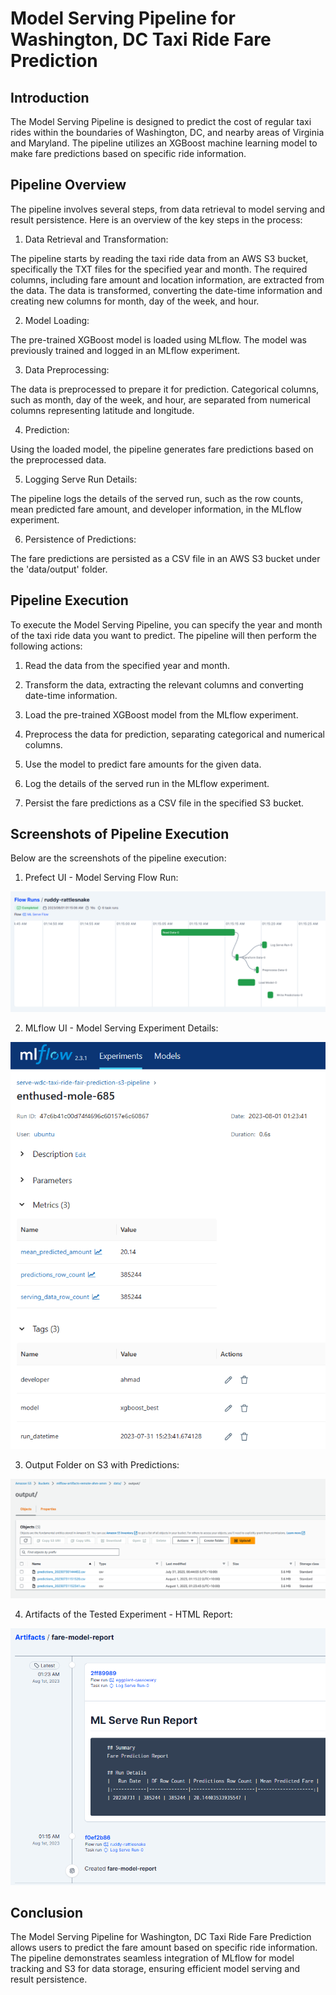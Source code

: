 # Model Serving Pipeline for Washington, DC Taxi Ride Fare Prediction

## Introduction

The Model Serving Pipeline is designed to predict the cost of regular taxi rides within the boundaries of Washington, DC, and nearby areas of Virginia and Maryland. The pipeline utilizes an XGBoost machine learning model to make fare predictions based on specific ride information.

## Pipeline Overview

The pipeline involves several steps, from data retrieval to model serving and result persistence. Here is an overview of the key steps in the process:

1. Data Retrieval and Transformation:

The pipeline starts by reading the taxi ride data from an AWS S3 bucket, specifically the TXT files for the specified year and month.
The required columns, including fare amount and location information, are extracted from the data.
The data is transformed, converting the date-time information and creating new columns for month, day of the week, and hour.

2. Model Loading:

The pre-trained XGBoost model is loaded using MLflow. The model was previously trained and logged in an MLflow experiment.

3. Data Preprocessing:

The data is preprocessed to prepare it for prediction. Categorical columns, such as month, day of the week, and hour, are separated from numerical columns representing latitude and longitude.

4. Prediction:

Using the loaded model, the pipeline generates fare predictions based on the preprocessed data.

5. Logging Serve Run Details:

The pipeline logs the details of the served run, such as the row counts, mean predicted fare amount, and developer information, in the MLflow experiment.

6. Persistence of Predictions:

The fare predictions are persisted as a CSV file in an AWS S3 bucket under the 'data/output' folder.

## Pipeline Execution

To execute the Model Serving Pipeline, you can specify the year and month of the taxi ride data you want to predict. The pipeline will then perform the following actions:

1. Read the data from the specified year and month.

2. Transform the data, extracting the relevant columns and converting date-time information.

3. Load the pre-trained XGBoost model from the MLflow experiment.

4. Preprocess the data for prediction, separating categorical and numerical columns.

5. Use the model to predict fare amounts for the given data.

6. Log the details of the served run in the MLflow experiment.

7. Persist the fare predictions as a CSV file in the specified S3 bucket.

## Screenshots of Pipeline Execution

Below are the screenshots of the pipeline execution:

1. Prefect UI - Model Serving Flow Run:

<p align="center">
  <img src="../img/prefect_ml_serve_flow_run.PNG" alt="Data Schema">
</p>

2. MLflow UI - Model Serving Experiment Details:

<p align="center">
  <img src="../img/mlflow_ml_serve_flow_run.PNG" alt="Data Schema">
</p>

3. Output Folder on S3 with Predictions:

<p align="center">
  <img src="../img/s3_ml_serve_flow_output.PNG" alt="Data Schema">
</p>

4. Artifacts of the Tested Experiment - HTML Report:

<p align="center">
  <img src="../img/prefect_ml_serve_flow_artifacts.PNG" alt="Data Schema">
</p>

## Conclusion

The Model Serving Pipeline for Washington, DC Taxi Ride Fare Prediction allows users to predict the fare amount based on specific ride information. The pipeline demonstrates seamless integration of MLflow for model tracking and S3 for data storage, ensuring efficient model serving and result persistence.

